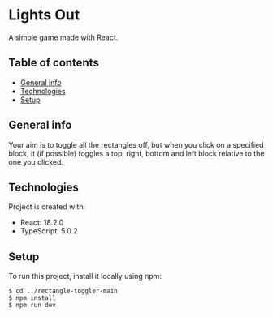 # Lights Out
A simple game made with React.

## Table of contents
* [General info](#general-info)
* [Technologies](#technologies)
* [Setup](#setup)

## General info
Your aim is to toggle all the rectangles off, but when you click on a specified block, it (if possible) toggles a top, right, bottom and left block relative to the one you clicked.
	
## Technologies
Project is created with:
* React: 18.2.0
* TypeScript: 5.0.2
	
## Setup
To run this project, install it locally using npm:

```
$ cd ../rectangle-toggler-main
$ npm install
$ npm run dev
```
